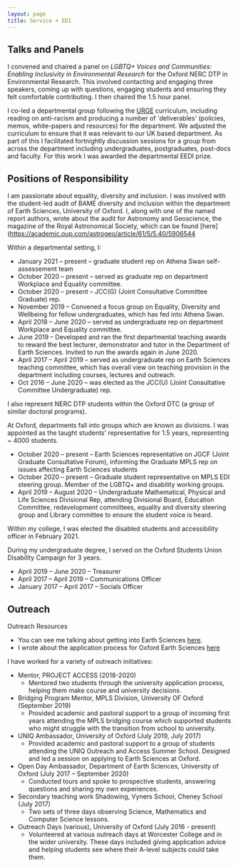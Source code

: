 ```yaml
---
layout: page
title: Service + EDI
---
```

## Talks and Panels
I convened and chaired a panel on _LGBTQ+ Voices and Communities: Enabling Inclusivity in Environmental Research_ for the Oxford NERC DTP in Environmental Research. This involved contacting and engaging three speakers, coming up with questions, engaging students and ensuring they felt comfortable contributing. I then chaired the 1.5 hour panel. 

I co-led a departmental group following the [URGE](urgeoscience.org) curriculum, including reading on anti-racism and producing a number of 'deliverables' (policies, memos, white-papers and resources) for the department. We adjusted the curriculum to ensure that it was relevant to our UK based department. As part of this I facilitated fortnightly discussion sessions for a group from across the department including undergraduates, postgraduates, post-docs and faculty. For this work I was awarded the departmental EEDI prize. 

## Positions of Responsibility
I am passionate about equality, diversity and inclusion. I was involved with the student-led audit of BAME diversity and inclusion within the department of Earth Sciences, University of Oxford. I, along with one of the named report authors, wrote about the audit for Astronomy and Geoscience, the magazine of the Royal Astronomical Society, which can be found [here](https://academic.oup.com/astrogeo/article/61/5/5.40/5906544

Within a departmental setting, I:
+	January 2021 – present – graduate student rep on Athena Swan self-assessement team
+	October 2020 – present – served as graduate rep on department Workplace and Equality committee. 
+	October 2020 – present – JCC(G) (Joint Consultative Committee Graduate) rep.
+	November 2019 – Convened a focus group on Equality, Diversity and Wellbeing for fellow undergraduates, which has fed into Athena Swan.
+	April 2018 – June 2020 – served as undergraduate rep on department Workplace and Equality committee. 
+	June 2019 – Developed and ran the first departmental teaching awards to reward the best lecturer, demonstrator and tutor in the Department of Earth Sciences. Invited to run the awards again in June 2020.  
+ April 2017 – April 2019 – served as undergraduate rep on Earth Sciences teaching committee, which has overall view on teaching provision in the department including courses, lectures and outreach.
+ Oct 2016 – June 2020 – was elected as the JCC(U) (Joint Consultative Committee Undergraduate) rep.

I also represent NERC DTP students within the Oxford DTC (a group of similar doctoral programs). 

At Oxford, departments fall into groups which are known as divisions. I was appointed as the taught students' representative for 1.5 years, representing ~ 4000 students.
+ October 2020 – present – Earth Sciences representative on JGCF (Joint Graduate Consultative Forum), informing the Graduate MPLS rep on issues affecting Earth Sciences students
+ October 2020 – present – Graduate student representative on MPLS EDI steering group. Member of the LGBTQ+ and disability working groups. 
+ April 2019 – August 2020 – Undergraduate Mathematical, Physical and Life Sciences Divisional Rep, attending Divisional Board, Education Committee, redevelopment committees, equality and diversity steering group and Library committee to ensure the student voice is heard. 

Within my college, I was elected the disabled students and accessibility officer in February 2021.

During my undergraduate degree, I served on the Oxford Students Union Disability Campaign for 3 years.
+ April 2019 – June 2020 – Treasurer 
+	April 2017 – April 2019 – Communications Officer 
+ January 2017 – April 2017 – Socials Officer

## Outreach
Outreach Resources
* You can see me talking about getting into Earth Sciences [here](https://youtu.be/0d5puC8o-H0). 
* I wrote about the application process for Oxford Earth Sciences [here](https://carambalache.wordpress.com/2016/09/18/applying-to-oxford-earth-sciences/)

I have worked for a variety of outreach initiatives:
* Mentor, PROJECT ACCESS (2018-2020)
  * Mentored two students through the university application process, helping them make course and university decisions. 
* Bridging Program Mentor, MPLS Division, University OF Oxford (September 2019)
  * Provided academic and pastoral support to a group of incoming first years attending the MPLS bridging course which supported students who might struggle with the transition from school to university.
* UNIQ Ambassador, University of Oxford (July 2019, July 2017)
  * Provided academic and pastoral support to a group of students attending the UNIQ Outreach and Access Summer School. Designed and led a session on applying to Earth Sciences at Oxford.
* Open Day Ambassador, Department of Earth Sciences, University of Oxford (July 2017 – September 2020)
  * Conducted tours and spoke to prospective students, answering questions and sharing my own experiences.
* Secondary teaching work Shadowing, Vyners School, Cheney School (July 2017)
  * Two sets of three days observing Science, Mathematics and Computer Science lessons.
* Outreach Days (various), University of Oxford (July 2016 - present)
  * Volunteered at various outreach days at Worcester College and in the wider university. These days included giving application advice and helping students see where their A-level subjects could take them.


